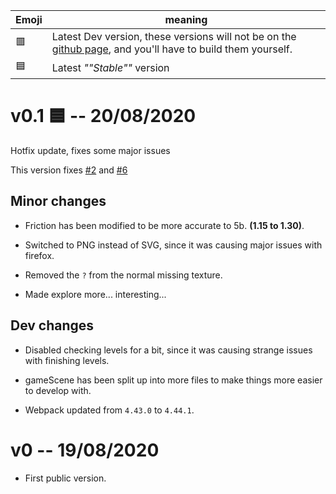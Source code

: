 Emoji | meaning
--- | ---
🟥| Latest Dev version, these versions will not be on the [github page](https://zolo101.github.io/5bHTML/dist/), and you'll have to build them yourself.
🟦| Latest *""Stable""* version

# v0.1 🟦 -- 20/08/2020

Hotfix update, fixes some major issues

This version fixes [#2](https://github.com/Zolo101/5bHTML/issues/2) and [#6](https://github.com/Zolo101/5bHTML/issues/6)

## Minor changes

- Friction has been modified to be more accurate to 5b. **(1.15 to 1.30)**.

- Switched to PNG instead of SVG, since it was causing major issues with firefox.

- Removed the `?` from the normal missing texture.

- Made explore more... interesting...

## Dev changes

- Disabled checking levels for a bit, since it was causing strange issues with finishing levels.

- gameScene has been split up into more files to make things more easier to develop with.

- Webpack updated from `4.43.0` to `4.44.1`.

# v0 -- 19/08/2020

- First public version.